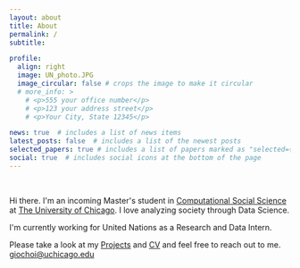 ```yaml
---
layout: about
title: About
permalink: /
subtitle: 

profile:
  align: right
  image: UN_photo.JPG
  image_circular: false # crops the image to make it circular
  # more_info: >
    # <p>555 your office number</p>
    # <p>123 your address street</p>
    # <p>Your City, State 12345</p>

news: true  # includes a list of news items
latest_posts: false  # includes a list of the newest posts
selected_papers: true # includes a list of papers marked as "selected={true}"
social: true  # includes social icons at the bottom of the page
---
```

<br>


Hi there. I'm an incoming Master's student in [Computational Social Science](https://macss.uchicago.edu) at [The University of Chicago](https://www.uchicago.edu). I love analyzing society through Data Science. 

I'm currently working for United Nations as a Research and Data Intern.





Please take a look at my [Projects](/publications/) and [CV](/cv/) and feel free to reach out to me. [giochoi@uchicago.edu](mailto:giochoi@uchicago.edu) 


